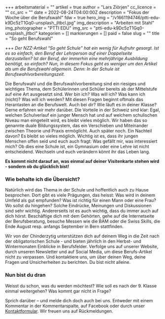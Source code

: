 +++
arbeitsmaterial = ""
artikel = true
author = "Lars Ziörjen"
cc_licence = ""
cc_src = ""
date = 2022-08-24T04:00:00Z
description = "Fokus der Woche über die Berufswahl"
fdw = true
hero_img = "/v1661194746/ptti-edu-k9Dc5zT1Gq0-unsplash_jltbcl.jpg"
img_description = "Arbeiten mit Stahl"
img_photographer = "PTTI EDU"
img_src = "ptti-edu-k9Dc5zT1Gq0-unsplash_jltbcl"
kategorien = []
markierungen = []
paid = false
slug = ""
title = "So geht Berufswahl"

+++
_Der NZZ-Artikel “So geht Schule” hat ein wenig für Aufruhr gesorgt. Ist es so einfach, den Beruf der Lehrperson auf einer Doppelseite darzustellen? Ist der Beruf, der immerhin eine mehrjährige Ausbildung benötigt, so einfach? Nun, in diesem Fokus geht es weniger um den Artikel als um die Berufswahl allgemein. Denn: In der Schule ist Berufswahlvorbereitungszeit._

Die Berufswahl und die Berufswahlvorbereitung sind ein riesiges und wichtiges Thema, dem Schülerinnen und Schüler bereits ab der Mittelstufe auf eine Art ausgesetzt sind. Wer bin ich? Was will ich? Was kann ich (nicht)? Was will ich werden? Mit diesen Fragen beginnt oftmals das Herantasten an die Berufswelt. Auch bei dir? Wie läuft es in deiner Klasse? Gerne erfahren wir mehr darüber. Die Vorteile in der Schweiz sind klar: Egal, welchen Schulverlauf ein junger Mensch hat und auf welchem schulischen Niveau man eingeteilt wird, es bleibt vieles möglich. Wir haben das so genannte duale Bildungssystem, das ein Verschieben und Miteinander zwischen Theorie und Praxis ermöglicht. Auch später noch. Ein Nachteil davon? Es bleibt so vieles möglich. Wichtig ist es, dass ihr jungen Menschen offen seid und euch auch fragt: Was gefällt mir, was interessiert mich? Ob dies eine Schule ist, ein Gymnasium oder eine Lehre ist nicht entscheidend. Wechseln und euch verändern könnt ihr das Leben lang.

**Es kommt nicht darauf an, was einmal auf deiner Visitenkarte stehen wird - sondern ob du glücklich bist!**

### Wie behalte ich die Übersicht?

Natürlich wird das Thema in der Schule und hoffentlich auch zu Hause besprochen. Dort gibt es viele Prägungen, das heisst: Was wird in deinem Umfeld als gut empfunden? Was ist richtig für einen Mann oder eine Frau? Wo sollst du hingehen? Solche Eindrücke, Meinungen und Diskussionen sind sehr wichtig. Andererseits ist es auch wichtig, dass du immer auch auf dich hörst. Beschäftige dich mit dem Gehörten, gehe auf die Internetseite der Berufsberatung, besuche Messen wie die BAM oder die Swiss Skills, die Ende August resp. anfangs September in Bern stattfinden.

Wir von der Chinderzytig unterstützen dich auf deinem Weg in die Zeit nach der obligatorischen Schule - und bieten jährlich in den Herbst- und Wintermonaten Einblicke in Berufsfelder. Verfolge uns auf unserer Website, durch unseren Newsletter und auf Social Media, um diese Berufs-Artikel nicht zu verpassen. Und kontaktiere uns, um über deinen Weg, deine Fragen und Unsicherheiten zu berichten. Du bist nicht alleine.

### Nun bist du dran

Weisst du schon, was du werden möchtest? Wie soll es nach der 9. Klasse einmal weitergehen? Was kommt gar nicht in Frage?

Sprich darüber – und melde dich doch auch bei uns. Entweder mit einem Kommentar in der Kommentarspalte, auf Facebook oder durch unser [Kontaktformular](https://www.chinderzytig.ch/kontakt/). Wir freuen uns auf Rückmeldungen.
